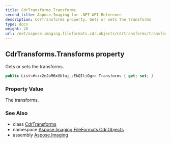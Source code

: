 ```yaml
---
title: CdrTransforms.Transforms
second_title: Aspose.Imaging for .NET API Reference
description: CdrTransforms property. Gets or sets the transforms
type: docs
weight: 20
url: /net/aspose.imaging.fileformats.cdr.objects/cdrtransforms/transforms/
---
```

## CdrTransforms.Transforms property

Gets or sets the transforms.

```csharp
public List<#=zc2eJoM6xVUfuj_cEkQItiOg=> Transforms { get; set; }
```

### Property Value

The transforms.

### See Also

* class [CdrTransforms](../)
* namespace [Aspose.Imaging.FileFormats.Cdr.Objects](../../cdrtransforms/)
* assembly [Aspose.Imaging](../../../)


